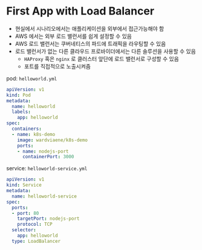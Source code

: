 # First App with Load Balancer

- 현실에서 시나리오에서는 애플리케이션을 외부에서 접근가능해야 함
- AWS 에서는 외부 로드 밸런서를 쉽게 설정할 수 있음
- AWS 로드 밸런서는 쿠버네티스의 파드에 트래픽을 라우팅할 수 있음
- 로드 밸런서가 없는 다른 클라우드 프로바이더에서는 다른 솔루션을 사용할 수 있음
    - `HAProxy` 혹은 `nginx` 로 클러스터 앞단에 로드 밸런서로 구성할 수 있음
    - 포트를 직접적으로 노출시켜줌

pod: `helloworld.yml`

```yaml
apiVersion: v1
kind: Pod
metadata:
  name: helloworld
  labels:
    app: helloworld
spec:
  containers:
  - name: k8s-demo
    image: wardviaene/k8s-demo
    ports:
    - name: nodejs-port
      containerPort: 3000
```

service: `helloworld-service.yml`

```yaml
apiVersion: v1
kind: Service
metadata:
  name: helloworld-service
spec:
  ports:
  - port: 80
    targetPort: nodejs-port
    protocol: TCP
  selector:
    app: helloworld
  type: LoadBalancer
```